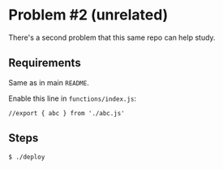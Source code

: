 # Problem #2 (unrelated)

There's a second problem that this same repo can help study.

## Requirements

Same as in main `README`.

Enable this line in `functions/index.js`:

```
//export { abc } from './abc.js'
```

## Steps

```
$ ./deploy
```

